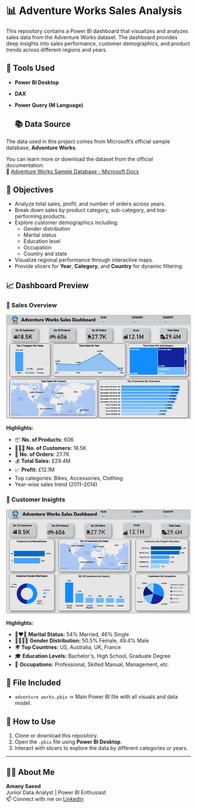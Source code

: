 
# 📊 Adventure Works Sales Analysis

This repository contains a Power BI dashboard that visualizes and analyzes sales data from the Adventure Works dataset. The dashboard provides deep insights into sales performance, customer demographics, and product trends across different regions and years.

## 🔧 Tools Used
- **Power BI Desktop**
- **DAX**
- **Power Query (M Language)**

  ## 📚 Data Source

The data used in this project comes from Microsoft’s official sample database, **Adventure Works**.

You can learn more or download the dataset from the official documentation:  
🔗 [Adventure Works Sample Database - Microsoft Docs](https://learn.microsoft.com/en-us/sql/samples/adventureworks-install-configure?view=sql-server-ver17&tabs=ssms)

## 📌 Objectives
- Analyze total sales, profit, and number of orders across years.
- Break down sales by product category, sub-category, and top-performing products.
- Explore customer demographics including:
  - Gender distribution
  - Marital status
  - Education level
  - Occupation
  - Country and state
- Visualize regional performance through interactive maps.
- Provide slicers for **Year**, **Category**, and **Country** for dynamic filtering.

## 📈 Dashboard Preview

### 🧩 Sales Overview

![Sales Dashboard](./adventureworks%20sales%20dashboard.jpg)

**Highlights:**
- 📦 **No. of Products:** 606  
- 🧑‍🤝‍🧑 **No. of Customers:** 18.5K  
- 📑 **No. of Orders:** 27.7K  
- 💰 **Total Sales:** £29.4M  
- 📈 **Profit:** £12.1M  
- Top categories: Bikes, Accessories, Clothing  
- Year-wise sales trend (2011–2014)

### 👥 Customer Insights

![Customer Dashboard](./customer%20dashboard.jpg)

**Highlights:**
- 👩‍❤️‍👨 **Marital Status:** 54% Married, 46% Single  
- 👨‍👩‍👧‍👦 **Gender Distribution:** 50.5% Female, 49.4% Male  
- 🌍 **Top Countries:** US, Australia, UK, France  
- 🎓 **Education Levels:** Bachelor's, High School, Graduate Degree  
- 👔 **Occupations:** Professional, Skilled Manual, Management, etc.

## 📂 File Included

- `adventure works.pbix` → Main Power BI file with all visuals and data model.

## 🚀 How to Use
1. Clone or download this repository.
2. Open the `.pbix` file using **Power BI Desktop**.
3. Interact with slicers to explore the data by different categories or years.

---
## 🙋‍♀️ About Me

**Amany Saeed**  
Junior Data Analyst | Power BI Enthusiast  
📫 Connect with me on [LinkedIn](https://www.linkedin.com/in/amany-saeed/) 
